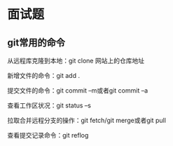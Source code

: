 # 面试题

## git常用的命令

从远程库克隆到本地：git clone 网站上的仓库地址

新增文件的命令：git add .

提交文件的命令：git commit –m或者git commit –a

查看工作区状况：git status –s

拉取合并远程分支的操作：git fetch/git merge或者git pull

查看提交记录命令：git reflog